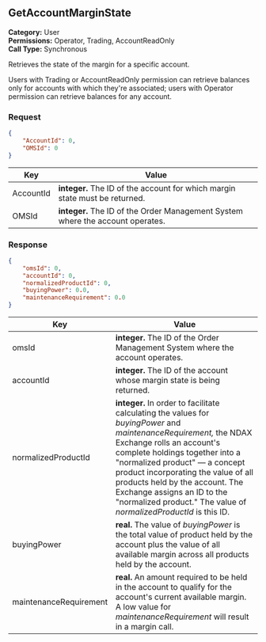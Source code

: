 ## GetAccountMarginState

**Category:** User<br />**Permissions:** Operator, Trading, AccountReadOnly<br />**Call Type:** Synchronous

Retrieves the state of the margin for a specific account.

Users with Trading or AccountReadOnly permission can retrieve balances only for accounts with which they're associated; users with Operator permission can retrieve balances for any account.

### Request

```json
{
    "AccountId": 0,
    "OMSId": 0
}
```

| Key       | Value                                                        |
| --------- | ------------------------------------------------------------ |
| AccountId | **integer.** The ID of the account for which margin state must be returned. |
| OMSId     | **integer.** The ID of the Order Management System where the account operates. |

### Response

```json
{
    "omsId": 0,
    "accountId": 0,
    "normalizedProductId": 0,
    "buyingPower": 0.0,
    "maintenanceRequirement": 0.0
}
```

| Key                    | Value                                                        |
| ---------------------- | ------------------------------------------------------------ |
| omsId                  | **integer.** The ID of the Order Management System where the account operates. |
| accountId              | **integer.** The ID of the account whose margin state is being returned. |
| normalizedProductId    | **integer.** In order to facilitate calculating the values for *buyingPower* and *maintenanceRequirement,* the NDAX Exchange rolls an account's complete holdings together into a "normalized product" &mdash; a concept product incorporating the value of all products held by the account. The Exchange assigns an ID to the "normalized product." The value of *normalizedProductId* is this ID.  |
| buyingPower            | **real.** The value of *buyingPower* is the total value of product held by the account plus the value of all available margin across all products held by the account.                |
| maintenanceRequirement | **real.** An amount required to be held in the account to qualify for the account's current available margin. A low value for *maintenanceRequirement* will result in a margin call.  |


